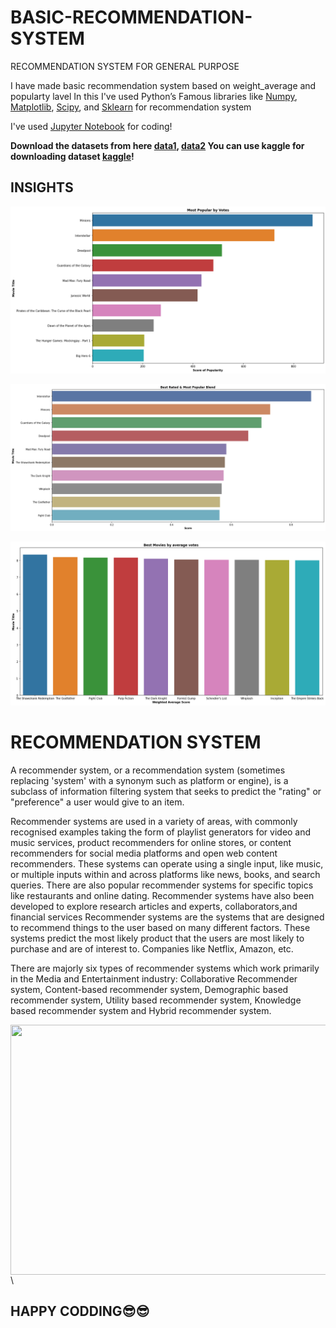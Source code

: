 # BASIC-RECOMMENDATION-SYSTEM
RECOMMENDATION SYSTEM FOR GENERAL PURPOSE


I have made basic recommendation system based on weight_average and popularty lavel 
In this I've used Python’s Famous libraries like [Numpy](https://numpy.org/), [Matplotlib](https://matplotlib.org/), [Scipy](https://www.scipy.org/), and [Sklearn](https://scikit-learn.org/) for recommendation system

I've used [Jupyter Notebook](https://jupyter.org/) for coding!

**Download the datasets from here [data1](https://github.com/bobbycodder/BASIC-RECOMMENDATION-SYSTEM), [data2](https://github.com/bobbycodder/BASIC-RECOMMENDATION-SYSTEM) 
You can use kaggle for downloading dataset  [kaggle](https://www.kaggle.com/tmdb/tmdb-movie-metadata)!**

## INSIGHTS

![Image1](https://github.com/bobbycodder/BASIC-RECOMMENDATION-SYSTEM/blob/main/IMAGES/download%20(1).png)

![Image2](https://github.com/bobbycodder/BASIC-RECOMMENDATION-SYSTEM/blob/main/IMAGES/download%20(2).png)

![Image3](https://github.com/bobbycodder/BASIC-RECOMMENDATION-SYSTEM/blob/main/IMAGES/download.png)

# RECOMMENDATION SYSTEM 

A recommender system, or a recommendation system (sometimes replacing 'system' with a synonym such as platform or engine), is a subclass of information filtering system that seeks to predict the "rating" or "preference" a user would give to an item.

Recommender systems are used in a variety of areas, with commonly recognised examples taking the form of playlist generators for video and music services, product recommenders for online stores, or content recommenders for social media platforms and open web content recommenders. These systems can operate using a single input, like music, or multiple inputs within and across platforms like news, books, and search queries. There are also popular recommender systems for specific topics like restaurants and online dating. Recommender systems have also been developed to explore research articles and experts, collaborators,and financial services
Recommender systems are the systems that are designed to recommend things to the user based on many different factors. These systems predict the most likely product that the users are most likely to purchase and are of interest to. Companies like Netflix, Amazon, etc.

There are majorly six types of recommender systems which work primarily in the Media and Entertainment industry: Collaborative Recommender system, Content-based recommender system, Demographic based recommender system, Utility based recommender system, Knowledge based recommender system and Hybrid recommender system.


<img align="top"  width="1100" height="400" src="https://upload.wikimedia.org/wikipedia/commons/thumb/5/52/Collaborative_filtering.gif/330px-Collaborative_filtering.gif">\

## HAPPY CODDING😎😎

